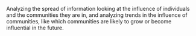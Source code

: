 Analyzing the spread of information looking at the influence of individuals and the communities they are in, and analyzing trends in the influence of communities, like which communities are likely to grow or become influential in the future.
